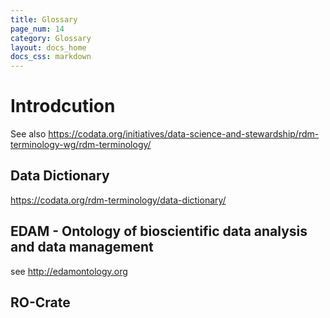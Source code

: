 ```yaml
---
title: Glossary
page_num: 14
category: Glossary
layout: docs_home
docs_css: markdown
---
```


# Introdcution

See also https://codata.org/initiatives/data-science-and-stewardship/rdm-terminology-wg/rdm-terminology/

## Data Dictionary

https://codata.org/rdm-terminology/data-dictionary/

## EDAM - Ontology of bioscientific data analysis and data management

see http://edamontology.org

## RO-Crate
